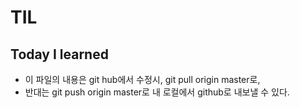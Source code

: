 # TIL
## Today I learned
- 이 파일의 내용은 git hub에서 수정시, git pull origin master로,
- 반대는 git push origin master로 내 로컬에서 github로 내보낼 수 있다.
